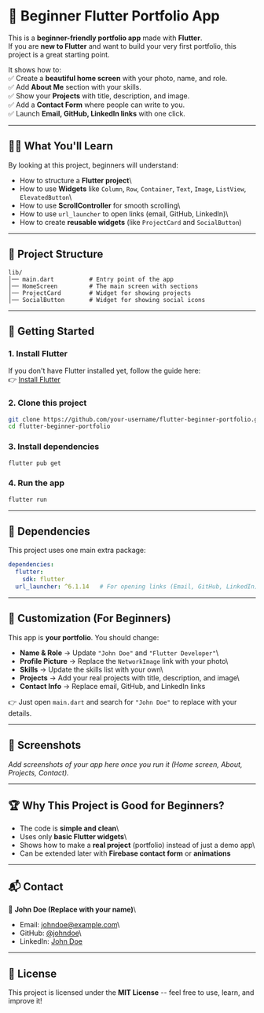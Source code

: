 # 🌟 Beginner Flutter Portfolio App

This is a **beginner-friendly portfolio app** made with **Flutter**.\
If you are **new to Flutter** and want to build your very first
portfolio, this project is a great starting point.

It shows how to:\
✅ Create a **beautiful home screen** with your photo, name, and role.\
✅ Add **About Me** section with your skills.\
✅ Show your **Projects** with title, description, and image.\
✅ Add a **Contact Form** where people can write to you.\
✅ Launch **Email, GitHub, LinkedIn links** with one click.

------------------------------------------------------------------------

## 🧑‍💻 What You'll Learn

By looking at this project, beginners will understand:

-   How to structure a **Flutter project**\
-   How to use **Widgets** like `Column`, `Row`, `Container`, `Text`,
    `Image`, `ListView`, `ElevatedButton`\
-   How to use **ScrollController** for smooth scrolling\
-   How to use `url_launcher` to open links (email, GitHub, LinkedIn)\
-   How to create **reusable widgets** (like `ProjectCard` and
    `SocialButton`)

------------------------------------------------------------------------

## 📂 Project Structure

    lib/
    │── main.dart          # Entry point of the app
    │── HomeScreen         # The main screen with sections
    │── ProjectCard        # Widget for showing projects
    │── SocialButton       # Widget for showing social icons

------------------------------------------------------------------------

## 🚀 Getting Started

### 1. Install Flutter

If you don't have Flutter installed yet, follow the guide here:\
👉 [Install Flutter](https://docs.flutter.dev/get-started/install)

### 2. Clone this project

``` bash
git clone https://github.com/your-username/flutter-beginner-portfolio.git
cd flutter-beginner-portfolio
```

### 3. Install dependencies

``` bash
flutter pub get
```

### 4. Run the app

``` bash
flutter run
```

------------------------------------------------------------------------

## 🔗 Dependencies

This project uses one main extra package:

``` yaml
dependencies:
  flutter:
    sdk: flutter
  url_launcher: ^6.1.14   # For opening links (Email, GitHub, LinkedIn)
```

------------------------------------------------------------------------

## 🎨 Customization (For Beginners)

This app is **your portfolio**. You should change:

-   **Name & Role** → Update `"John Doe"` and `"Flutter Developer"`\
-   **Profile Picture** → Replace the `NetworkImage` link with your
    photo\
-   **Skills** → Update the skills list with your own\
-   **Projects** → Add your real projects with title, description, and
    image\
-   **Contact Info** → Replace email, GitHub, and LinkedIn links

👉 Just open `main.dart` and search for `"John Doe"` to replace with
your details.

------------------------------------------------------------------------

## 📸 Screenshots

*Add screenshots of your app here once you run it (Home screen, About,
Projects, Contact).*

------------------------------------------------------------------------

## 🏆 Why This Project is Good for Beginners?

-   The code is **simple and clean**\
-   Uses only **basic Flutter widgets**\
-   Shows how to make a **real project** (portfolio) instead of just a
    demo app\
-   Can be extended later with **Firebase contact form** or
    **animations**

------------------------------------------------------------------------

## 📬 Contact

👤 **John Doe (Replace with your name)**\
- Email: <johndoe@example.com>\
- GitHub: [@johndoe](https://github.com/johndoe)\
- LinkedIn: [John Doe](https://linkedin.com/in/johndoe)

------------------------------------------------------------------------

## 📜 License

This project is licensed under the **MIT License** -- feel free to use,
learn, and improve it!
